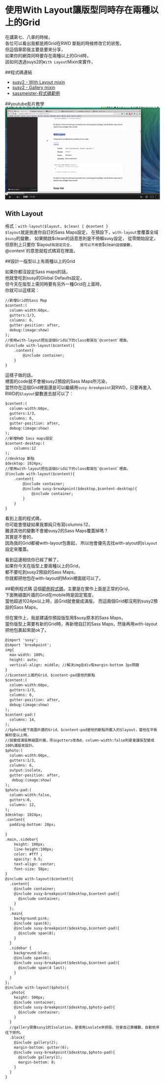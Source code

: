 # 使用With Layout讓版型同時存在兩種以上的Grid

在講第七、八章的時候，  
各位可以看出我都是將Grid在RWD 斷點的時候修改它的狀態，  
但這個章節我主要是要來分享，  
如果你的網頁同時要存在兩種以上的Grid時，  
該如何透過suys2的`With Layout`Mixin來實作，  

##程式碼連結
* [susy2 - With Layout mixin](http://susy.readthedocs.org/en/latest/settings/#with-layout)
* [susy2 - Gallery mixin](http://susy.readthedocs.org/en/latest/toolkit/#gallery)
* [sassmeister-程式碼範例](http://sassmeister.com/gist/811f5337cca7702f3fde)

##youtube影片教學
<a href="https://www.youtube.com/watch?v=9K7cr3SlOMc&feature=youtu.be" target="_blank">![](/images/video/susy2-9.png)</a>


## With Layout
格式：`with-layout($layout, $clean) { @content }`  
`$layout`就是放進你自訂的Sass Maps設定， 
在預設下，`with-layout`會覆蓋全域`$susy`的變數， 
如果開啟$clean的話意思則是不倚賴susy設定，  
從零開始設定，  但原則上只要你`$layout`有設定完全，  
是可以不用管`$clean`這個變數，   
`@content`的意思就程式碼寫在裡面，  

##設計一版型以上有兩種以上的Grid

如果你都沒設定Sass maps的話，  
他就會吃到susy的Global Defaults設定，  
但今天在版型上需同時要有另外一種Grid在上面時，  
你就可以這樣寫：
```
//新增Grid的Sass Map
$content:(
  column-width:60px,
  gutters:1/3,
  columns: 6,
  gutter-position: after,
  debug:(image:show)
);
//使用with-layout把在這個Grid以下的class都寫在`@content`裡面。  
＠include with-layout($content){
	.content{
		@include container;
	}
}

```
這樣子做的話，  
裡面的code就不會被susy2預設的Sass Maps所污染，    
當然你在這個Grid裡面還是可以繼續用`susy-breakpoint`寫RWD，只要再套入RWD的`$layout`變數進去就可以了：  
```
$content:(
  column-width:60px,
  gutters:1/3,
  columns: 6,
  gutter-position: after,
  debug:(image:show)
);
//新增RWD Sass maps設定
$content-desktop:(
	columns:12
);
//desktop 斷點
$desktop: 1024px;
//使用with-layout把在這個Grid以下的class都寫在`@content`裡面。  
＠include with-layout($content){
	.content{
		@include container;
		@include susy-breakpoint($desktop,$content-desktop){
			@include container;
		}
	}
}
```
看到上面的程式碼，  
你可能會懷疑如果我單純只有寫columns:12，  
難道其他的變數不會被susy2的Sass Maps覆蓋掉嗎？  
其實是不會的，  
因為我的Grid都被with-layout包裹起， 
所以他會優先去找with-alyout的`$layout`設定來覆蓋。  

看到這邊相信你已經了解了，  
如果你今天在版型上要兩種以上的Grid，  
都不要吃到susy2預設的Sass Maps，  
你就都把他包在with-layout的Mixin裡面就可以了。  

##範例程式碼
這個[範例程式碼](http://sassmeister.com/gist/811f5337cca7702f3fde)，主要是在實作上面是正常的Grid，  
下面無縫圖片牆的Grid在mobile時是固定寬度，  
當他超過1024px以上時，該Grid就會變成滿版，
而這兩個Grid都沒用到susy2預設的Sass Maps，

但在實作上，我是建議你預設版型用$susy原本的Sass Maps，  
當你版型上需要有新的Grid時，再新增自訂的Sass Maps，然後再用with-layout把他包裹起來就ok了。

```
@import 'susy';
@import 'breakpoint';
img{
  max-width: 100%;
  height: auto;
  vertical-align: middle; //解決img在div有margin-bottom 3px問題
}
//$content上面的Grid、$content-pad是他的斷點
$content:(
  column-width:60px,
  gutters:1/3,
  columns: 6,
  gutter-position: after,
  debug:(image:show)
);
$content-pad:(
  columns: 14,
);
//$photo是下面圖片牆的Grid、$content-pad是他的斷點所載入的$layout，當他在平板解析度以上時，
//就變成滿版無縫圖片牆，所以gutters改為0，column-width:false則是會讓版型變成100%滿版來設計。
$photo:(
  column-width:60px,
  gutters:1/3,
  columns: 6,
  output:isolate,
  gutter-position: after,
   debug:(image:show)
);
$photo-pad:(
  column-width:false,
  gutters:0,
  columns: 12,
);
$desktop: 1024px;
.content{
  padding-bottom: 20px;

}
.main,.sidebar{
    height: 100px;
    line-height:100px;
    color: #fff ;
    opacity: 0.5;
    text-align: center;
    font-size: 50px;
}
@include with-layout($content){
  .content{
    @include container;
    @include susy-breakpoint($desktop,$content-pad){
      @include container;
    }
  };
  .main{
    background:pink;
    @include span(6);
    @include susy-breakpoint($desktop,$content-pad){
      @include span(8);
    }
  }
  .sidebar {
    background:blue;
    @include span(6);
    @include susy-breakpoint($desktop,$content-pad){
      @include span(4 last);
    }
  }
};
@include with-layout($photo){
  .photo{
    height: 500px;
    @include container;
    @include susy-breakpoint($desktop,$photo-pad){
      @include container;
    }
  }
  //gallery很像susy1的Isolation，是使用isolate來排版，但會自己算欄數，自動依序往下排列。
  .block{
    @include gallery(2);
    margin-bottom: gutter(6);
    @include susy-breakpoint($desktop,$photo-pad){
      @include gallery(1);
      margin-bottom: 0;
    }
  }
}

```